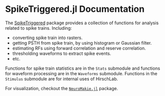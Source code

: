 # SpikeTriggered.jl Documentation

The [SpikeTriggered](https://github.com/ZaneMuir/SpikeTriggered.jl) package provides a collection of functions for analysis related to spike trains. Including:

- converting spike train into rasters.
- getting PSTH from spike train, by using histogram or Gaussian filter.
- estimating RFs using forward correlation and reserve correlation.
- thresholding waveforms to extract spike events.
- etc.

Functions for spike train statistics are in the `Stats` submodule and functions for waveform processing are in the `Waveforms` submodule. Functions in the `Stimulus` submodule are for internal uses of HirschLab.

For visualization, checkout the [`NeuroMakie.jl`](https://github.com/ZaneMuir/NeuroMakie.jl) package.